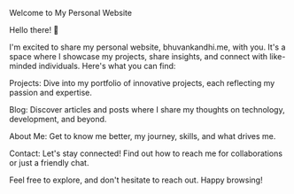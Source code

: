 Welcome to My Personal Website

Hello there! 🌟

I'm excited to share my personal website, bhuvankandhi.me, with you. It's a space where I showcase my projects, share insights, and connect with like-minded individuals. Here's what you can find:

Projects: Dive into my portfolio of innovative projects, each reflecting my passion and expertise.

Blog: Discover articles and posts where I share my thoughts on technology, development, and beyond.

About Me: Get to know me better, my journey, skills, and what drives me.

Contact: Let's stay connected! Find out how to reach me for collaborations or just a friendly chat.

Feel free to explore, and don't hesitate to reach out. Happy browsing!